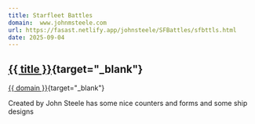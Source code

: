 ```yaml
---
title: Starfleet Battles
domain:  www.johnmsteele.com
url: https://fasast.netlify.app/johnsteele/SFBattles/sfbttls.html
date: 2025-09-04
---
```

## [{{ title }}]({{url}}){target="_blank"}
[{{ domain }}]({{url}}){target="_blank"}

Created by John Steele has some nice counters and forms and some ship designs

